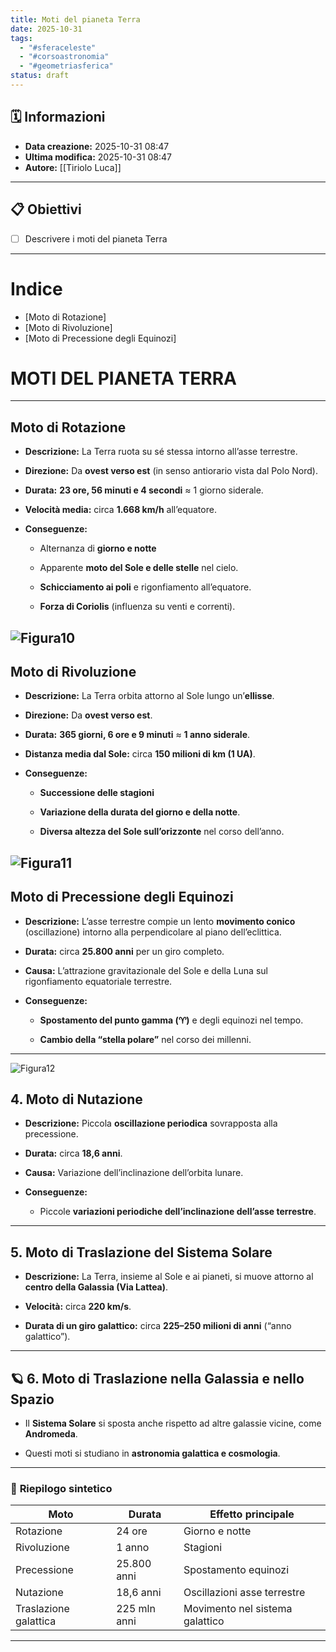 ```yaml
---
title: Moti del pianeta Terra
date: 2025-10-31
tags:
  - "#sferaceleste"
  - "#corsoastronomia"
  - "#geometriasferica"
status: draft
---
```


## 🗓️ Informazioni
- **Data creazione:** 2025-10-31 08:47
- **Ultima modifica:** 2025-10-31 08:47
- **Autore:** [[Tiriolo Luca]]

---

## 📋 Obiettivi
- [ ] Descrivere  i moti del pianeta Terra

---
# Indice

- [Moto di Rotazione]
- [Moto di Rivoluzione]
- [Moto di Precessione degli Equinozi]
# **MOTI DEL PIANETA TERRA**

---

## Moto di Rotazione

- **Descrizione:** La Terra ruota su sé stessa intorno all’asse terrestre.
    
- **Direzione:** Da **ovest verso est** (in senso antiorario vista dal Polo Nord).
    
- **Durata:** **23 ore, 56 minuti e 4 secondi** ≈ 1 giorno siderale.
    
- **Velocità media:** circa **1.668 km/h** all’equatore.
    
- **Conseguenze:**
    
    - Alternanza di **giorno e notte** 
        
    - Apparente **moto del Sole e delle stelle** nel cielo.
        
    - **Schicciamento ai poli** e rigonfiamento all’equatore.
        
    - **Forza di Coriolis** (influenza su venti e correnti).
        
![Figura10](../../Utils/Risorse/10.png)
---

## Moto di Rivoluzione

- **Descrizione:** La Terra orbita attorno al Sole lungo un’**ellisse**.
    
- **Direzione:** Da **ovest verso est**.
    
- **Durata:** **365 giorni, 6 ore e 9 minuti** ≈ **1 anno siderale**.
    
- **Distanza media dal Sole:** circa **150 milioni di km (1 UA)**.
    
- **Conseguenze:**
    
    - **Successione delle stagioni** 
        
    - **Variazione della durata del giorno e della notte**.
        
    - **Diversa altezza del Sole sull’orizzonte** nel corso dell’anno.
        
![Figura11](../../Utils/Risorse/11.png)
---

##  Moto di Precessione degli Equinozi

- **Descrizione:** L’asse terrestre compie un lento **movimento conico** (oscillazione) intorno alla perpendicolare al piano dell’eclittica.
    
- **Durata:** circa **25.800 anni** per un giro completo.
    
- **Causa:** L’attrazione gravitazionale del Sole e della Luna sul rigonfiamento equatoriale terrestre.
    
- **Conseguenze:**
    
    - **Spostamento del punto gamma (♈︎)** e degli equinozi nel tempo.
        
    - **Cambio della “stella polare”** nel corso dei millenni.
        

---
![Figura12](../../Utils/Risorse/12.png)

##  4. **Moto di Nutazione**

- **Descrizione:** Piccola **oscillazione periodica** sovrapposta alla precessione.
    
- **Durata:** circa **18,6 anni**.
    
- **Causa:** Variazione dell’inclinazione dell’orbita lunare.
    
- **Conseguenze:**
    
    - Piccole **variazioni periodiche dell’inclinazione dell’asse terrestre**.
        

---

##  5. **Moto di Traslazione del Sistema Solare**

- **Descrizione:** La Terra, insieme al Sole e ai pianeti, si muove attorno al **centro della Galassia (Via Lattea)**.
    
- **Velocità:** circa **220 km/s**.
    
- **Durata di un giro galattico:** circa **225–250 milioni di anni** (“anno galattico”).
    

---

## 🪐 6. **Moto di Traslazione nella Galassia e nello Spazio**

- Il **Sistema Solare** si sposta anche rispetto ad altre galassie vicine, come **Andromeda**.
    
- Questi moti si studiano in **astronomia galattica e cosmologia**.
    

---

### 🔎 **Riepilogo sintetico**

|**Moto**|**Durata**|**Effetto principale**|
|---|---|---|
|Rotazione|24 ore|Giorno e notte|
|Rivoluzione|1 anno|Stagioni|
|Precessione|25.800 anni|Spostamento equinozi|
|Nutazione|18,6 anni|Oscillazioni asse terrestre|
|Traslazione galattica|225 mln anni|Movimento nel sistema galattico|

---
